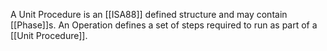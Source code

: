 A Unit Procedure is an [[ISA88]] defined structure and may contain [[Phase]]s. An Operation defines a set of steps required to run as part of a [[Unit Procedure]].
